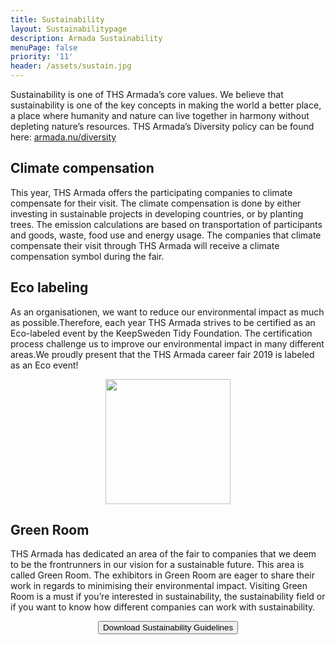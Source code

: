 ```yaml
---
title: Sustainability
layout: Sustainabilitypage
description: Armada Sustainability
menuPage: false
priority: '11'
header: /assets/sustain.jpg
---
```

Sustainability is one of THS Armada’s core values. We believe that sustainability is one of the key concepts in making the world a better place, a place where humanity and nature can live together in harmony without depleting nature’s resources. THS Armada’s Diversity policy can be found here: [armada.nu/diversity](https://armada.nu/diversity/)

## **Climate compensation**

This year, THS Armada offers the participating companies to climate compensate for their visit. The climate compensation is done by either investing in sustainable projects in developing countries, or by planting trees. The emission calculations are based on transportation of participants and goods, waste, food use and energy usage. The companies that climate compensate their visit through THS Armada will receive a climate compensation symbol during the fair.

## **Eco labeling**

As an organisationen, we want to reduce our environmental impact as much as possible.Therefore, each year THS Armada strives to be certified as an Eco-labeled event by the KeepSweden Tidy Foundation. The certification process challenge us to improve our environmental impact in many different areas.We proudly present that the THS Armada career fair 2019 is labeled as an Eco event!

<p style="text-align:center;">

<img src="/assets/image003.jpg" height="200em" width="200em"/>

</p>

## **Green Room**

THS Armada has dedicated an area of the fair to companies that we deem to be the frontrunners in our vision for a sustainable future. This area is called Green Room. The exhibitors in Green Room are eager to share their work in regards to minimising their environmental impact. Visiting Green Room is a must if you’re interested in sustainability, the sustainability field or if you want to know how different companies can work with sustainability.

<form style="text-align:center; margin-bottom: 1em;" method="get" action="/assets/Sustainability_Diversity-Policy.pdf">

   <button type="submit">Download Sustainability Guidelines</button>

</form>
